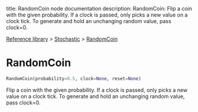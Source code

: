 title: RandomCoin node documentation
description: RandomCoin: Flip a coin with the given probability. If a clock is passed, only picks a new value on a clock tick. To generate and hold an unchanging random value, pass clock=0.

[Reference library](../../index.md) > [Stochastic](../index.md) > [RandomCoin](index.md)

# RandomCoin

```python
RandomCoin(probability=0.5, clock=None, reset=None)
```

Flip a coin with the given probability. If a clock is passed, only picks a new value on a clock tick. To generate and hold an unchanging random value, pass clock=0.

